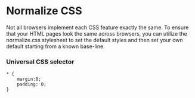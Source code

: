 # Normalize CSS

Not all browsers implement each CSS feature exactly the same. To ensure that your HTML pages look the same across browsers, you can utilize the normalize.css stylesheet to set the default styles and then set your own default starting from a known base-line.

### Universal CSS selector

```text
* {
    margin:0;
    padding: 0;
}
```

